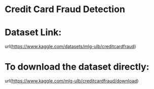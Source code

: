 # Credit Card Fraud Detection
# Dataset Link:
url(https://www.kaggle.com/datasets/mlg-ulb/creditcardfraud)

# To download the dataset directly:
url(https://www.kaggle.com/mlg-ulb/creditcardfraud/download)
